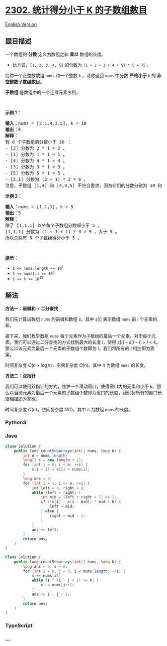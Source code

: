 # [2302. 统计得分小于 K 的子数组数目](https://leetcode.cn/problems/count-subarrays-with-score-less-than-k)

[English Version](/solution/2300-2399/2302.Count%20Subarrays%20With%20Score%20Less%20Than%20K/README_EN.md)

## 题目描述

<!-- 这里写题目描述 -->

<p>一个数组的 <strong>分数</strong>&nbsp;定义为数组之和 <strong>乘以</strong>&nbsp;数组的长度。</p>

<ul>
	<li>比方说，<code>[1, 2, 3, 4, 5]</code>&nbsp;的分数为&nbsp;<code>(1 + 2 + 3 + 4 + 5) * 5 = 75</code>&nbsp;。</li>
</ul>

<p>给你一个正整数数组&nbsp;<code>nums</code>&nbsp;和一个整数&nbsp;<code>k</code>&nbsp;，请你返回&nbsp;<code>nums</code>&nbsp;中分数&nbsp;<strong>严格小于&nbsp;</strong><code>k</code>&nbsp;的&nbsp;<strong>非空整数子数组数目</strong>。</p>

<p><strong>子数组</strong> 是数组中的一个连续元素序列。</p>

<p>&nbsp;</p>

<p><strong>示例 1：</strong></p>

<pre>
<b>输入：</b>nums = [2,1,4,3,5], k = 10
<b>输出：</b>6
<strong>解释：</strong>
有 6 个子数组的分数小于 10 ：
- [2] 分数为 2 * 1 = 2 。
- [1] 分数为 1 * 1 = 1 。
- [4] 分数为 4 * 1 = 4 。
- [3] 分数为 3 * 1 = 3 。 
- [5] 分数为 5 * 1 = 5 。
- [2,1] 分数为 (2 + 1) * 2 = 6 。
注意，子数组 [1,4] 和 [4,3,5] 不符合要求，因为它们的分数分别为 10 和 36，但我们要求子数组的分数严格小于 10 。</pre>

<p><strong>示例 2：</strong></p>

<pre>
<b>输入：</b>nums = [1,1,1], k = 5
<b>输出：</b>5
<strong>解释：</strong>
除了 [1,1,1] 以外每个子数组分数都小于 5 。
[1,1,1] 分数为 (1 + 1 + 1) * 3 = 9 ，大于 5 。
所以总共有 5 个子数组得分小于 5 。
</pre>

<p>&nbsp;</p>

<p><strong>提示：</strong></p>

<ul>
	<li><code>1 &lt;= nums.length &lt;= 10<sup>5</sup></code></li>
	<li><code>1 &lt;= nums[i] &lt;= 10<sup>5</sup></code></li>
	<li><code>1 &lt;= k &lt;= 10<sup>15</sup></code></li>
</ul>

## 解法

<!-- 这里可写通用的实现逻辑 -->

**方法一：前缀和 + 二分查找**

我们先计算出数组 `nums` 的前缀和数组 $s$，其中 $s[i]$ 表示数组 `nums` 前 $i$ 个元素的和。

接下来，我们枚举数组 `nums` 每个元素作为子数组的最后一个元素，对于每个元素，我们可以通过二分查找的方式找到最大的长度 $l$，使得 $s[i] - s[i - l] \times l < k$。那么以该元素为最后一个元素的子数组个数即为 $l$，我们将所有的 $l$ 相加即为答案。

时间复杂度 $O(n \times \log n)$，空间复杂度 $O(n)$。其中 $n$ 为数组 `nums` 的长度。

**方法二：双指针**

我们可以使用双指针的方式，维护一个滑动窗口，使得窗口内的元素和小于 $k$。那么以当前元素为最后一个元素的子数组个数即为窗口的长度，我们将所有的窗口长度相加即为答案。

时间复杂度 $O(n)$，空间复杂度 $O(1)$。其中 $n$ 为数组 `nums` 的长度。

<!-- tabs:start -->

### **Python3**

<!-- 这里可写当前语言的特殊实现逻辑 -->





### **Java**

<!-- 这里可写当前语言的特殊实现逻辑 -->

```java
class Solution {
    public long countSubarrays(int[] nums, long k) {
        int n = nums.length;
        long[] s = new long[n + 1];
        for (int i = 0; i < n; ++i) {
            s[i + 1] = s[i] + nums[i];
        }
        long ans = 0;
        for (int i = 1; i <= n; ++i) {
            int left = 0, right = i;
            while (left < right) {
                int mid = (left + right + 1) >> 1;
                if ((s[i] - s[i - mid]) * mid < k) {
                    left = mid;
                } else {
                    right = mid - 1;
                }
            }
            ans += left;
        }
        return ans;
    }
}
```

```java
class Solution {
    public long countSubarrays(int[] nums, long k) {
        long ans = 0, s = 0;
        for (int i = 0, j = 0; i < nums.length; ++i) {
            s += nums[i];
            while (s * (i - j + 1) >= k) {
                s -= nums[j++];
            }
            ans += i - j + 1;
        }
        return ans;
    }
}
```













### **TypeScript**



### **...**

```

```


